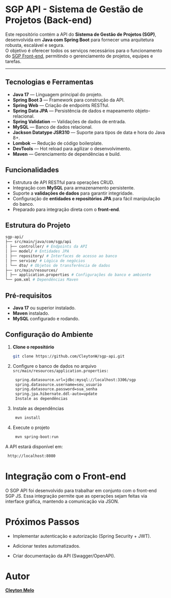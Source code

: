 # SGP API - Sistema de Gestão de Projetos (Back-end)

Este repositório contém a API do **Sistema de Gestão de Projetos (SGP)**, desenvolvida em **Java com Spring Boot** para fornecer uma arquitetura robusta, escalável e segura.  
O objetivo é oferecer todos os serviços necessários para o funcionamento do [SGP Front-end](https://github.com/CleytonW/sgp-js), permitindo o gerenciamento de projetos, equipes e tarefas.

---

## Tecnologias e Ferramentas

- **Java 17** — Linguagem principal do projeto.
- **Spring Boot 3** — Framework para construção da API.
- **Spring Web** — Criação de endpoints RESTful.
- **Spring Data JPA** — Persistência de dados e mapeamento objeto-relacional.
- **Spring Validation** — Validações de dados de entrada.
- **MySQL** — Banco de dados relacional.
- **Jackson Datatype JSR310** — Suporte para tipos de data e hora do Java 8+.
- **Lombok** — Redução de código boilerplate.
- **DevTools** — Hot reload para agilizar o desenvolvimento.
- **Maven** — Gerenciamento de dependências e build.



## Funcionalidades

- Estrutura de API RESTful para operações CRUD.
- Integração com **MySQL** para armazenamento persistente.
- Suporte a **validações de dados** para garantir integridade.
- Configuração de **entidades e repositórios JPA** para fácil manipulação do banco.
- Preparado para integração direta com o **front-end**.



## Estrutura do Projeto
```bash
sgp-api/
├── src/main/java/com/sgp/api
│ ├── controller/ # Endpoints da API
│ ├── model/ # Entidades JPA
│ ├── repository/ # Interfaces de acesso ao banco
│ ├── service/ # Lógica de negócios
│ └── dto/ # Objetos de transferência de dados
├── src/main/resources/
│ ├── application.properties # Configurações do banco e ambiente
└── pom.xml # Dependências Maven
```

## Pré-requisitos

- **Java 17** ou superior instalado.
- **Maven** instalado.
- **MySQL** configurado e rodando.


## Configuração do Ambiente

1. **Clone o repositório**
   ```bash
   git clone https://github.com/CleytonW/sgp-api.git
2. Configure o banco de dados no arquivo ```src/main/resources/application.properties:```
   ```bash
    spring.datasource.url=jdbc:mysql://localhost:3306/sgp
    spring.datasource.username=seu_usuario
    spring.datasource.password=sua_senha
    spring.jpa.hibernate.ddl-auto=update
    Instale as dependências
3. Instale as dependências
   ```bash
    mvn install
4. Execute o projeto
   ```bash
    mvn spring-boot:run
A API estará disponível em:
   ```bash
    http://localhost:8080
```

# Integração com o Front-end
O SGP API foi desenvolvido para trabalhar em conjunto com o front-end SGP JS.
Essa integração permite que as operações sejam feitas via interface gráfica, mantendo a comunicação via JSON.

# Próximos Passos

- Implementar autenticação e autorização (Spring Security + JWT).

- Adicionar testes automatizados.

- Criar documentação da API (Swagger/OpenAPI).

# Autor

[**Cleyton Melo**](https://github.com/CleytonW)